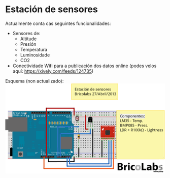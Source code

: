 Estación de sensores
==================

Actualmente conta cas seguintes funcionalidades:
 - Sensores de:
    + Altitude
    + Presión
    + Temperatura
    + Luminosidade
    + CO2
 - Conectividade Wifi para a publicación dos datos online (podes velos aquí: https://xively.com/feeds/124735)

Esquema (non actualizado):
![esquema](doc/esquema_2013-04-27.png)

